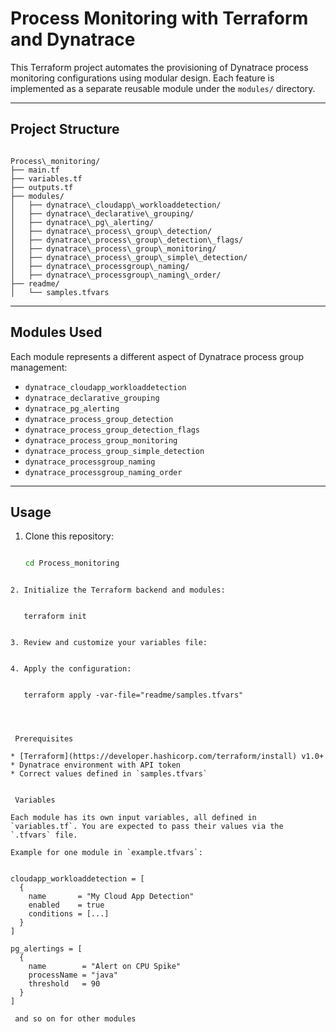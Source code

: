
#  Process Monitoring with Terraform and Dynatrace

This Terraform project automates the provisioning of Dynatrace process monitoring configurations using modular design. Each feature is implemented as a separate reusable module under the `modules/` directory.

---

##  Project Structure

```

Process\_monitoring/
├── main.tf
├── variables.tf
├── outputs.tf
├── modules/
│   ├── dynatrace\_cloudapp\_workloaddetection/
│   ├── dynatrace\_declarative\_grouping/
│   ├── dynatrace\_pg\_alerting/
│   ├── dynatrace\_process\_group\_detection/
│   ├── dynatrace\_process\_group\_detection\_flags/
│   ├── dynatrace\_process\_group\_monitoring/
│   ├── dynatrace\_process\_group\_simple\_detection/
│   ├── dynatrace\_processgroup\_naming/
│   ├── dynatrace\_processgroup\_naming\_order/
├── readme/
│   └── samples.tfvars

````

---

##  Modules Used

Each module represents a different aspect of Dynatrace process group management:

- `dynatrace_cloudapp_workloaddetection`
- `dynatrace_declarative_grouping`
- `dynatrace_pg_alerting`
- `dynatrace_process_group_detection`
- `dynatrace_process_group_detection_flags`
- `dynatrace_process_group_monitoring`
- `dynatrace_process_group_simple_detection`
- `dynatrace_processgroup_naming`
- `dynatrace_processgroup_naming_order`

---

##  Usage

1. Clone this repository:
   ```bash
   
   cd Process_monitoring
````

2. Initialize the Terraform backend and modules:

  
   terraform init


3. Review and customize your variables file:


4. Apply the configuration:

   
   terraform apply -var-file="readme/samples.tfvars"
  



 Prerequisites

* [Terraform](https://developer.hashicorp.com/terraform/install) v1.0+
* Dynatrace environment with API token
* Correct values defined in `samples.tfvars`


 Variables

Each module has its own input variables, all defined in `variables.tf`. You are expected to pass their values via the `.tfvars` file.

Example for one module in `example.tfvars`:


cloudapp_workloaddetection = [
  {
    name       = "My Cloud App Detection"
    enabled    = true
    conditions = [...]
  }
]

pg_alertings = [
  {
    name        = "Alert on CPU Spike"
    processName = "java"
    threshold   = 90
  }
]

 and so on for other modules


 